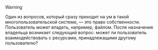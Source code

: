 
> [!warning] 
> Один из вопросов, который сразу приходит на ум в такой многопользовательской системе, — это право собственности. Пользователь может владеть, например, файлом. После назначения владельца возникает следующий вопрос: может ли пользователь взаимодействовать с ресурсами, принадлежащими другому пользователю?

